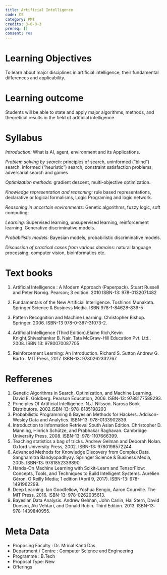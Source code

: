 ```yaml
---
title: Artificial Intelligence
code: CS
category: PMT
credits: 3-0-0-3
prereq: []
consent: Yes
---
```

# Learning Objectives

To learn about major disciplines in artificial intelligence, their fundamental differences and applicability.

# Learning outcome

Students will be able to state and apply major algorithms, methods, and theoretical results in the field of artificial intelligence.

# Syllabus

*Introduction:* What is AI, agent, environment and its Applications. 

*Problem solving by search:* principles of search, uninformed (“blind”) search, informed (“heuristic”) search, constraint satisfaction problems, adversarial search and games

*Optimization methods:* gradient descent, multi-objective optimization. 

*Knowledge representation and reasoning:* rule based representations, declarative or logical formalisms, Logic Programing and logic network.

*Reasoning in uncertain environments:* Genetic algorithms, fuzzy logic, soft computing;   

*Learning:* Supervised learning, unsupervised learning, reinforcement learning. Generative discriminative models. 

*Probabilistic models:* Bayesian models, probabilistic discriminative models.

*Discussion of practical cases from various domains:* natural language processing, computer vision, bioinformatics etc. 




# Text books

1. Artificial Intelligence : A Modern Approach (Paperpack). Stuart Russell and Peter Norvig. Pearson; 3 edition. 2010 ISBN-13: 978-0132071482 

2. Fundamentals of the New Artificial Intelligence. Toshinori Munakata. Springer Science & Business Media. ISBN 978-1-84628-839-5

3. Pattern Recognition and Machine Learning. Christopher Bishop. Springer. 2006. ISBN-13 978-0-387-31073-2.

4. Artificial Intelligence (Third Edition).Elaine Rich,Kevin Knight,Shivashankar B. Nair. Tata McGraw-Hill Education Pvt. Ltd.. 2008. ISBN 13: 9780070087705

5. Reinforcement Learning: An Introduction. Richard S. Sutton Andrew G. Barto . MIT Press, 2017. ISBN-13: 9780262332767 


# Refferenes

1. Genetic Algorithms in Search, Optimization, and Machine Learning. David E. Goldberg. Pearson Education, 2006. ISBN-13: 9788177588293.
2. Principles Of Artificial Intelligence. N.J. Nilsson. Narosa Book Distributors. 2002.ISBN-13: 978-8185198293
3. Probabilistic Programming & Bayesian Methods for Hackers. Addison-Wesley Data and Analytics. ISBN-13: 978-0133902839.
4. Introduction to Information Retrieval South Asian Edition. Christopher D. Manning, Hinrich Schütze, and Prabhakar Raghavan. Cambridge University Press. 2008. ISBN-13: 978-1107666399.
5. Teaching statistics a bag of tricks. Andrew Gelman and Deborah Nolan. Oxford University Press, 2002. ISBN-13: 9780198572244.
6. Advanced Methods for Knowledge Discovery from Complex Data. Sanghamitra Bandyopadhyay. Springer Science & Business Media, 2005. ISBN-13: 9781852339890. 
7. Hands-On Machine Learning with Scikit-Learn and TensorFlow: Concepts, Tools, and Techniques to Build Intelligent Systems. Aurélien Géron. O'Reilly Media; 1 edition (April 9, 2017). ISBN-13: 978-1491962299.
8. Deep Learning.  Ian Goodfellow, Yoshua Bengio, Aaron Courville.  The MIT Press, 2016.  ISBN-13: 978-0262035613.
9. Bayesian Data Analysis. Andrew Gelman, John Carlin, Hal Stern, David Dunson, Aki Vehtari, and Donald Rubin. Third Edition. 2013. ISBN-13: 978-1439840955. 

 


# Meta Data	 	 	
 
* Proposing Faculty : Dr. Mrinal Kanti Das
* Department / Centre : Computer Science and Engineering
* Programme : B.Tech
* Proposal Type: New 
* Offerings
